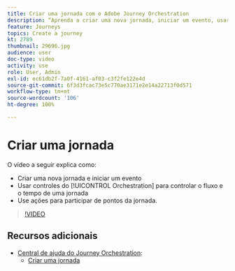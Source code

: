 ```yaml
---
title: Criar uma jornada com o Adobe Journey Orchestration
description: “Aprenda a criar uma nova jornada, iniciar um evento, usar controles de orquestração para controlar o fluxo e o tempo de uma jornada e usar ações para se envolver em pontos da jornada.”
feature: Journeys
topics: Create a journey
kt: 2789
thumbnail: 29696.jpg
audience: user
doc-type: video
activity: use
role: User, Admin
exl-id: ec61db2f-7a0f-4161-af03-c3f2fe122e4d
source-git-commit: 6f3d3fcac73e5c770ae3171e2e14a22713f0d571
workflow-type: tm+mt
source-wordcount: '106'
ht-degree: 100%

---
```


# Criar uma jornada

O vídeo a seguir explica como:

* Criar uma nova jornada e iniciar um evento
* Usar controles do [!UICONTROL Orchestration] para controlar o fluxo e o tempo de uma jornada
* Use ações para participar de pontos da jornada.

>[!VIDEO](https://video.tv.adobe.com/v/29696?quality=12)

## Recursos adicionais

* [Central de ajuda do Journey Orchestration](https://docs.adobe.com/content/help/pt-BR/journeys/using/journey-orchestration-home.html):
   * [Criar uma jornada](https://docs.adobe.com/content/help/pt-BR/journeys/using/building-journeys/about-journey-building/journey.html)
